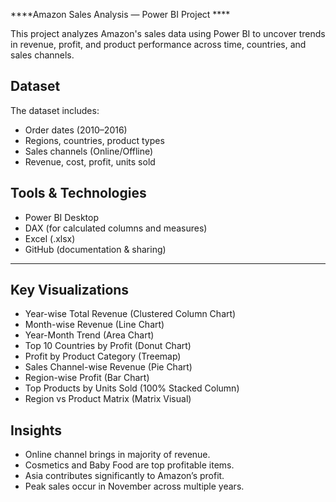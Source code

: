 ****Amazon Sales Analysis — Power BI Project ****

This project analyzes Amazon's sales data using Power BI to uncover trends in revenue, profit, and product performance across time, countries, and sales channels.


## Dataset
The dataset includes:
- Order dates (2010–2016)
- Regions, countries, product types
- Sales channels (Online/Offline)
- Revenue, cost, profit, units sold



## Tools & Technologies
- Power BI Desktop
- DAX (for calculated columns and measures)
- Excel (.xlsx)
- GitHub (documentation & sharing)

---

## Key Visualizations
- Year-wise Total Revenue (Clustered Column Chart)
- Month-wise Revenue (Line Chart)
- Year-Month Trend (Area Chart)
- Top 10 Countries by Profit (Donut Chart)
- Profit by Product Category (Treemap)
- Sales Channel-wise Revenue (Pie Chart)
- Region-wise Profit (Bar Chart)
- Top Products by Units Sold (100% Stacked Column)
- Region vs Product Matrix (Matrix Visual)


## Insights
- Online channel brings in majority of revenue.
- Cosmetics and Baby Food are top profitable items.
- Asia contributes significantly to Amazon’s profit.
- Peak sales occur in November across multiple years.




